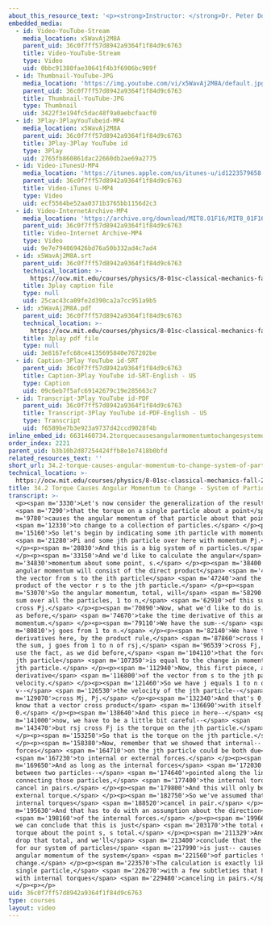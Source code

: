 ```yaml
---
about_this_resource_text: '<p><strong>Instructor: </strong>Dr. Peter Dourmashkin</p>'
embedded_media:
  - id: Video-YouTube-Stream
    media_location: x5WavAj2M8A
    parent_uid: 36c0f7ff57d8942a9364f1f84d9c6763
    title: Video-YouTube-Stream
    type: Video
    uid: 0bbc91380fae30641f4b3f6906bc909f
  - id: Thumbnail-YouTube-JPG
    media_location: 'https://img.youtube.com/vi/x5WavAj2M8A/default.jpg'
    parent_uid: 36c0f7ff57d8942a9364f1f84d9c6763
    title: Thumbnail-YouTube-JPG
    type: Thumbnail
    uid: 3422f3e194fc5dac48f9a0aebcfaacf0
  - id: 3Play-3PlayYouTubeid-MP4
    media_location: x5WavAj2M8A
    parent_uid: 36c0f7ff57d8942a9364f1f84d9c6763
    title: 3Play-3Play YouTube id
    type: 3Play
    uid: 2765fb860861dac22660db2ae69a2775
  - id: Video-iTunesU-MP4
    media_location: 'https://itunes.apple.com/us/itunes-u/id1223579658'
    parent_uid: 36c0f7ff57d8942a9364f1f84d9c6763
    title: Video-iTunes U-MP4
    type: Video
    uid: ecf5564be52aa0371b3765bb1156d2c3
  - id: Video-InternetArchive-MP4
    media_location: 'https://archive.org/download/MIT8.01F16/MIT8_01F16_L34v02_360p.mp4'
    parent_uid: 36c0f7ff57d8942a9364f1f84d9c6763
    title: Video-Internet Archive-MP4
    type: Video
    uid: 9e7e794069426bd76a50b332ad4c7ad4
  - id: x5WavAj2M8A.srt
    parent_uid: 36c0f7ff57d8942a9364f1f84d9c6763
    technical_location: >-
      https://ocw.mit.edu/courses/physics/8-01sc-classical-mechanics-fall-2016/week-11-angular-momentum/34.2-torque-causes-angular-momentum-to-change-system-of-particles/34.2-torque-causes-angular-momentum-to-change-system-of-particles/x5WavAj2M8A.srt
    title: 3play caption file
    type: null
    uid: 25cac43ca09fe2d390ca2a7cc951a9b5
  - id: x5WavAj2M8A.pdf
    parent_uid: 36c0f7ff57d8942a9364f1f84d9c6763
    technical_location: >-
      https://ocw.mit.edu/courses/physics/8-01sc-classical-mechanics-fall-2016/week-11-angular-momentum/34.2-torque-causes-angular-momentum-to-change-system-of-particles/34.2-torque-causes-angular-momentum-to-change-system-of-particles/x5WavAj2M8A.pdf
    title: 3play pdf file
    type: null
    uid: 3e8167efc68ce4135695840e767202be
  - id: Caption-3Play YouTube id-SRT
    parent_uid: 36c0f7ff57d8942a9364f1f84d9c6763
    title: Caption-3Play YouTube id-SRT-English - US
    type: Caption
    uid: 09c6eb7f5afc69142679c19e285663c7
  - id: Transcript-3Play YouTube id-PDF
    parent_uid: 36c0f7ff57d8942a9364f1f84d9c6763
    title: Transcript-3Play YouTube id-PDF-English - US
    type: Transcript
    uid: f6589be7b3e923a9737d42ccd9028f4b
inline_embed_id: 6631460734.2torquecausesangularmomentumtochangesystemofparticles36370202
order_index: 2221
parent_uid: b3b10b2d87254424ffb8e1e7418b0bfd
related_resources_text: ''
short_url: 34.2-torque-causes-angular-momentum-to-change-system-of-particles
technical_location: >-
  https://ocw.mit.edu/courses/physics/8-01sc-classical-mechanics-fall-2016/week-11-angular-momentum/34.2-torque-causes-angular-momentum-to-change-system-of-particles/34.2-torque-causes-angular-momentum-to-change-system-of-particles
title: 34.2 Torque Causes Angular Momentum to Change - System of Particles
transcript: >-
  <p><span m='3330'>Let's now consider the generalization of the result</span>
  <span m='7290'>that the torque on a single particle about a point</span> <span
  m='9780'>causes the angular momentum of that particle about that point</span>
  <span m='12330'>to change to a collection of particles.</span> </p><p><span
  m='15160'>So let's begin by indicating some ith particle with momentum</span>
  <span m='21280'>Pi and some jth particle over here with momentum Pj.</span>
  </p><p><span m='28830'>And this is a big system of n particles.</span>
  </p><p><span m='33150'>And we'd like to calculate the angular</span> <span
  m='34830'>momentum about some point, s.</span> </p><p><span m='38400'>So that
  angular momentum will consist of the direct product</span> <span m='42450'>of
  the vector from s to the ith particle</span> <span m='47240'>and the direct
  product of the vector r s to the jth particle.</span> </p><p><span
  m='53070'>So the angular momentum, total, will</span> <span m='58290'>be the
  sum over all the particles, 1 to n,</span> <span m='62910'>of this sum, rsj
  cross Pj.</span> </p><p><span m='70890'>Now, what we'd like to do is, again,
  as before,</span> <span m='74670'>take the time derivative of this angular
  momentum.</span> </p><p><span m='79110'>We have the sum--</span> <span
  m='80810'>j goes from 1 to n.</span> </p><p><span m='82140'>We have two
  derivatives here, by the product rule,</span> <span m='87860'>cross Pj, plus
  the sum, j goes from 1 to n of rsj,</span> <span m='96539'>cross Fj, where we
  use the fact, as we did before,</span> <span m='104110'>that the force on the
  jth particle</span> <span m='107350'>is equal to the change in momentum of the
  jth particle.</span> </p><p><span m='112940'>Now, this first piece, again, the
  derivative</span> <span m='116800'>of the vector from s to the jth part is the
  velocity.</span> </p><p><span m='121460'>So we have j equals 1 to n of
  v--</span> <span m='126530'>the velocity of the jth particle--</span> <span
  m='129070'>cross Mj, Pj.</span> </p><p><span m='132340'>And that's 0, as we
  know that a vector cross product</span> <span m='136690'>with itself is
  0.</span> </p><p><span m='138640'>And this piece in here--</span> <span
  m='141000'>now, we have to be a little bit careful--</span> <span
  m='143470'>but rsj cross Fj is the torque on the jth particle.</span>
  </p><p><span m='153250'>So that is the torque on the jth particle.</span>
  </p><p><span m='158380'>Now, remember that we showed that internal-- the
  forces</span> <span m='164710'>on the jth particle could be both due</span>
  <span m='167230'>to internal or external forces.</span> </p><p><span
  m='169650'>And as long as the internal forces</span> <span m='172030'>pointed
  between two particles--</span> <span m='174640'>pointed along the line
  connecting those particles,</span> <span m='177400'>the internal torques
  cancel in pairs.</span> </p><p><span m='179800'>And this will only be the
  external torque.</span> </p><p><span m='182750'>So we've assumed that the
  internal torques</span> <span m='188520'>cancel in pair.</span> </p><p><span
  m='195630'>And that has to do with an assumption about the direction</span>
  <span m='198160'>of the internal forces.</span> </p><p><span m='199660'>And so
  we can conclude that this is just</span> <span m='203170'>the total external
  torque about the point s, s total.</span> </p><p><span m='211329'>And we'll
  drop that total, and we'll</span> <span m='213400'>conclude that the torque
  for our system of particles</span> <span m='217990'>is just-- causes the
  angular momentum of the system</span> <span m='221560'>of particles to
  change.</span> </p><p><span m='223570'>The calculation is exactly like the
  single particle,</span> <span m='226270'>with a few subtleties that have to do
  with internal torques</span> <span m='229480'>canceling in pairs.</span>
  </p><p></p>
uid: 36c0f7ff57d8942a9364f1f84d9c6763
type: courses
layout: video
---
```

